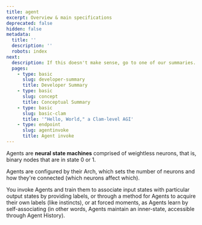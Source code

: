 ```yaml
---
title: agent
excerpt: Overview & main specifications
deprecated: false
hidden: false
metadata:
  title: ''
  description: ''
  robots: index
next:
  description: If this doesn't make sense, go to one of our summaries.
  pages:
    - type: basic
      slug: developer-summary
      title: Developer Summary
    - type: basic
      slug: concept
      title: Conceptual Summary
    - type: basic
      slug: basic-clam
      title: '"Hello, World," a Clam-level AGI'
    - type: endpoint
      slug: agentinvoke
      title: Agent invoke
---
```

Agents are **neural state machines** comprised of weightless neurons, that is, binary nodes that are in state 0 or 1.

Agents are configured by their Arch, which sets the number of neurons and how they're connected (which neurons affect which). 

You invoke Agents and train them to associate input states with particular output states by providing labels, or through a method for Agents to acquire their own labels (like instincts), or at forced moments, as Agents learn by self-associating (in other words, Agents maintain an inner-state, accessible through Agent History).
